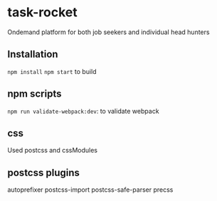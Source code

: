 # task-rocket
Ondemand platform for both job seekers and individual head hunters

## Installation
`npm install`
`npm start` to build

## npm scripts
`npm run validate-webpack:dev`: to validate webpack

## css
Used postcss and cssModules

## postcss plugins
autoprefixer
postcss-import
postcss-safe-parser
precss

